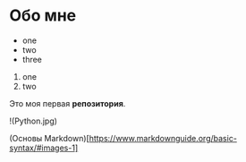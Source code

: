 # Обо мне

- one
- two
- three

1. one
2. two


Это моя первая **репозитория**.

!(Python.jpg)

(Основы Markdown)[https://www.markdownguide.org/basic-syntax/#images-1]
